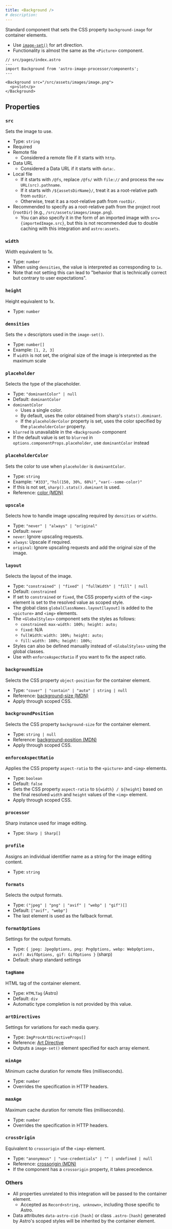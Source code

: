 ```yaml
---
title: <Background />
# description:
---
```


Standard component that sets the CSS property `background-image` for container elements.

- Use [`image-set()`](https://developer.mozilla.org/en/docs/Web/CSS/image/image-set) for art direction.
- Functionality is almost the same as the `<Picture>` component.

```astro
// src/pages/index.astro
---
import Background from 'astro-image-processor/components';
---

<Background src="/src/assets/images/image.png">
  <p>slot</p>
</Background>
```

## Properties

### `src`

Sets the image to use.

- Type: `string`
- Required
- Remote file
    - Considered a remote file if it starts with `http`.
- Data URL
    - Considered a Data URL if it starts with `data:`.
- Local file
    - If it starts with `/@fs`, replace `/@fs/` with `file://` and process the `new URL(src).pathname`.
    - If it starts with `/${assetsDirName}/`, treat it as a root-relative path from `outDir`.
    - Otherwise, treat it as a root-relative path from `rootDir`.
- Recommended to specify as a root-relative path from the project root (`rootDir`) (e.g., `/src/assets/images/image.png`).
    - You can also specify it in the form of an imported image with `src={importedImage.src}`, but this is not recommended due to double caching with this integration and `astro:assets`.

### `width`

Width equivalent to 1x.

- Type: `number`
- When using `densities`, the value is interpreted as corresponding to `1x`.
- Note that not setting this can lead to "behavior that is technically correct but contrary to user expectations".

### `height`

Height equivalent to 1x.

- Type: `number`

### `densities`

Sets the `x` descriptors used in the `image-set()`.

- Type: `number[]`
- Example: `[1, 2, 3]`
- If `width` is not set, the original size of the image is interpreted as the maximum scale

### `placeholder`

Selects the type of the placeholder.

- Type: `"dominantColor" | null`
- Default: `dominantColor`
- `dominantColor`
    - Uses a single color.
    - By default, uses the color obtained from sharp's `stats().dominant`.
    - If the `placeholderColor` property is set, uses the color specified by the `placeholderColor` property.
- `blurred` is unavailable in the `<Background>` component
- If the default value is set to `blurred` in `options.componentProps.placeholder`, use `dominantColor` instead

### `placeholderColor`

Sets the color to use when `placeholder` is `dominantColor`.

- Type: `string`
- Example: `"#333"`, `"hsl(150, 30%, 60%)"`, `"var(--some-color)"`
- If this is not set, `sharp().stats().dominant` is used.
- Reference: [color (MDN)](https://developer.mozilla.org/en/docs/Web/CSS/color_value)

### `upscale`

Selects how to handle image upscaling required by `densities` or `widths`.

- Type: `"never" | "always" | "original"`
- Default: `never`
- `never`: Ignore upscaling requests.
- `always`: Upscale if required.
- `original`: Ignore upscaling requests and add the original size of the image.

### `layout`

Selects the layout of the image.

- Type: `"constrained" | "fixed" | "fullWidth" | "fill" | null`
- Default: `constrained`
- If set to `constrained` or `fixed`, the CSS property `width` of the `<img>` element is set to the resolved value as scoped style.
- The global class `globalClassNames.layout[layout]` is added to the `<picture>` and `<img>` elements.
- The `<GlobalStyles>` component sets the styles as follows:
    - `constrained`: `max-width: 100%; height: auto;`
    - `fixed`: N/A
    - `fullWidth`: `width: 100%; height: auto;`
    - `fill`: `width: 100%; height: 100%;`
- Styles can also be defined manually instead of `<GlobalStyles>` using the global classes.
- Use with `enforceAspectRatio` if you want to fix the aspect ratio.

### `backgroundSize`

Selects the CSS property `object-position` for the container element.

- Type: `"cover" | "contain" | "auto" | string | null`
- Reference: [background-size (MDN)](https://developer.mozilla.org/en/docs/Web/CSS/background-size)
- Apply through scoped CSS.

### `backgroundPosition`

Selects the CSS property `background-size` for the container element.

- Type: `string | null`
- Reference: [background-position (MDN)](https://developer.mozilla.org/en/docs/Web/CSS/background-position)
- Apply through scoped CSS.

### `enforceAspectRatio`

Applies the CSS property `aspect-ratio` to the `<picture>` and `<img>` elements.

- Type: `boolean`
- Default: `false`
- Sets the CSS property `aspect-ratio` to `${width} / ${height}` based on the final resolved `width` and `height` values of the `<img>` element.
- Apply through scoped CSS.

### `processor`

Sharp instance used for image editing.

- Type: `Sharp | Sharp[]`

### `profile`

Assigns an individual identifier name as a string for the image editing content.

- Type: `string`

### `formats`

Selects the output formats.

- Type: `("jpeg" | "png" | "avif" | "webp" | "gif")[]`
- Default: `["avif", "webp"]`
- The last element is used as the fallback format.

### `formatOptions`

Settings for the output formats.

- Type: `{ jpeg: JpegOptions, png: PngOptions, webp: WebpOptions, avif: AvifOptions, gif: GifOptions }` (sharp)
- Default: sharp standard settings

### `tagName`

HTML tag of the container element.

- Type: `HTMLTag` (Astro)
- Default: `div`
- Automatic type completion is not provided by this value.

### `artDirectives`

Settings for variations for each media query.

- Type: `ImgProcArtDirectiveProps[]`
- Reference: [Art Directive](/astro-image-processor/component/art-directive/)
- Outputs a `image-set()` element specified for each array element.

### `minAge`

Minimum cache duration for remote files (milliseconds).

- Type: `number`
- Overrides the specification in HTTP headers.

### `maxAge`

Maximum cache duration for remote files (milliseconds).

- Type: `number`
- Overrides the specification in HTTP headers.

### `crossOrigin`

Equivalent to `crossorigin` of the `<img>` element.

- Type: `"anonymous" | "use-credentials" | "" | undefined | null`
- Reference: [crossorigin (MDN)](https://developer.mozilla.org/en/docs/Web/HTML/Attributes/crossorigin)
- If the component has a `crossorigin` property, it takes precedence.

### Others

- All properties unrelated to this integration will be passed to the container element.
    - Accepted as `Record<string, unknown>`, including those specific to Astro.
- Data attributes `data-astro-cid-[hash]` or class `.astro-[hash]` generated by Astro's scoped styles will be inherited by the container element.
